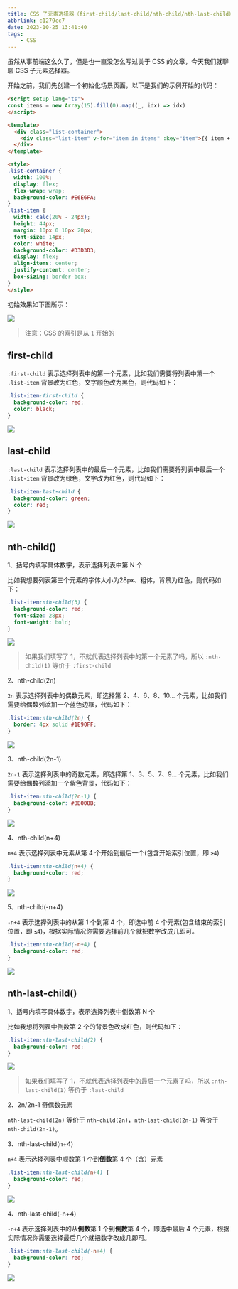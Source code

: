 ```yaml
---
title: CSS 子元素选择器（first-child/last-child/nth-child/nth-last-child）
abbrlink: c1279cc7
date: 2023-10-25 13:41:40
tags:
    - CSS
---
```

虽然从事前端这么久了，但是也一直没怎么写过关于 CSS 的文章，今天我们就聊聊 CSS 子元素选择器。

开始之前，我们先创建一个初始化场景页面，以下是我们的示例开始的代码：

```html
<script setup lang="ts">
const items = new Array(15).fill(0).map((_, idx) => idx)
</script>

<template>
  <div class="list-container">
    <div class="list-item" v-for="item in items" :key="item">{{ item + 1 }}</div>
  </div>
</template>

<style>
.list-container {
  width: 100%;
  display: flex;
  flex-wrap: wrap;
  background-color: #E6E6FA;
}
.list-item {
  width: calc(20% - 24px);
  height: 44px;
  margin: 10px 0 10px 20px;
  font-size: 14px;
  color: white;
  background-color: #D3D3D3;
  display: flex;
  align-items: center;
  justify-content: center;
  box-sizing: border-box;
}
</style>
```

初始效果如下图所示：

![](/images/2023/ccs.png)

> 注意：CSS 的索引是从 `1` 开始的

## first-child

`:first-child` 表示选择列表中的第一个元素，比如我们需要将列表中第一个 `.list-item` 背景改为红色，文字颜色改为黑色，则代码如下：

```css
.list-item:first-child {
  background-color: red;
  color: black;
}
```

![](/images/2023/ccs1.png)

## last-child

`:last-child` 表示选择列表中的最后一个元素，比如我们需要将列表中最后一个 `.list-item` 背景改为绿色，文字改为红色，则代码如下：

```css
.list-item:last-child {
  background-color: green;
  color: red;
}
```

![](/images/2023/ccs2.png)

## nth-child()

1、括号内填写具体数字，表示选择列表中第 N 个

比如我想要列表第三个元素的字体大小为28px、粗体，背景为红色，则代码如下：

```css
.list-item:nth-child(3) {
  background-color: red;
  font-size: 28px;
  font-weight: bold;
}
```

![](/images/2023/ccs3.png)

> 如果我们填写了 1，不就代表选择列表中的第一个元素了吗，所以 `:nth-child(1)` 等价于 `:first-child`

2、nth-child(2n)

`2n` 表示选择列表中的偶数元素，即选择第 2、4、6、8、10... 个元素，比如我们需要给偶数列添加一个蓝色边框，代码如下：

```css
.list-item:nth-child(2n) {
  border: 4px solid #1E90FF;
}
```

![](/images/2023/ccs4.png)

3、nth-child(2n-1)

`2n-1` 表示选择列表中的奇数元素，即选择第 1、3、5、7、9... 个元素，比如我们需要给偶数列添加一个紫色背景，代码如下：

```css
.list-item:nth-child(2n-1) {
  background-color: #8B008B;
}
```

![](/images/2023/ccs5.png)

4、nth-child(n+4)

`n+4` 表示选择列表中元素从第 4 个开始到最后一个(包含开始索引位置，即 `≥4`)

```css
.list-item:nth-child(n+4) {
  background-color: red;
}
```

![](/images/2023/ccs6.png)

5、nth-child(-n+4)

`-n+4` 表示选择列表中的从第 1 个到第 4 个，即选中前 4 个元素(包含结束的索引位置，即 `≤4`)，根据实际情况你需要选择前几个就把数字改成几即可。

```css
.list-item:nth-child(-n+4) {
  background-color: red;
}
```

![](/images/2023/ccs7.png)

## nth-last-child()

1、括号内填写具体数字，表示选择列表中倒数第 N 个

比如我想将列表中倒数第 2 个的背景色改成红色，则代码如下：

```css
.list-item:nth-last-child(2) {
  background-color: red;
}
```

![](/images/2023/ccs8.png)

> 如果我们填写了 1，不就代表选择列表中的最后一个元素了吗，所以 `:nth-last-child(1)` 等价于 `:last-child`

2、2n/2n-1 奇偶数元素

`nth-last-child(2n)` 等价于 `nth-child(2n)`，`nth-last-child(2n-1)` 等价于 `nth-child(2n-1)`。

3、nth-last-child(n+4)

`n+4` 表示选择列表中顺数第 1 个到**倒数**第 4 个（含）元素

```css
.list-item:nth-last-child(n+4) {
  background-color: red;
}
```

![](/images/2023/ccs9.png)

4、nth-last-child(-n+4)

`-n+4` 表示选择列表中的从**倒数**第 1 个到**倒数**第 4 个，即选中最后 4 个元素，根据实际情况你需要选择最后几个就把数字改成几即可。

```css
.list-item:nth-last-child(-n+4) {
  background-color: red;
}
```

![](/images/2023/ccs10.png)


